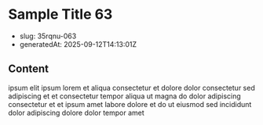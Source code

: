 # Sample Title 63

- slug: 35rqnu-063
- generatedAt: 2025-09-12T14:13:01Z

## Content
ipsum elit ipsum lorem et aliqua consectetur et dolore dolor consectetur sed adipiscing et et consectetur tempor aliqua ut magna do dolor adipiscing consectetur et et ipsum amet labore dolore et do ut eiusmod sed incididunt dolor adipiscing dolore dolor tempor amet
